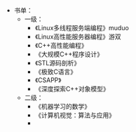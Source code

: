 - 书单：
	- 一级：
		- 《Linux多线程服务端编程》muduo
		- 《Linux高性能服务器编程》游双
		- 《C++高性能编程》
		- 《大规模C++程序设计》
		- 《STL源码剖析》
		- 《极致C语言》
		- 《CSAPP》
		- 《深度探索C++对象模型》
	- 二级：
		- 《机器学习的数学》
		- 《计算机视觉：算法与应用》
		-